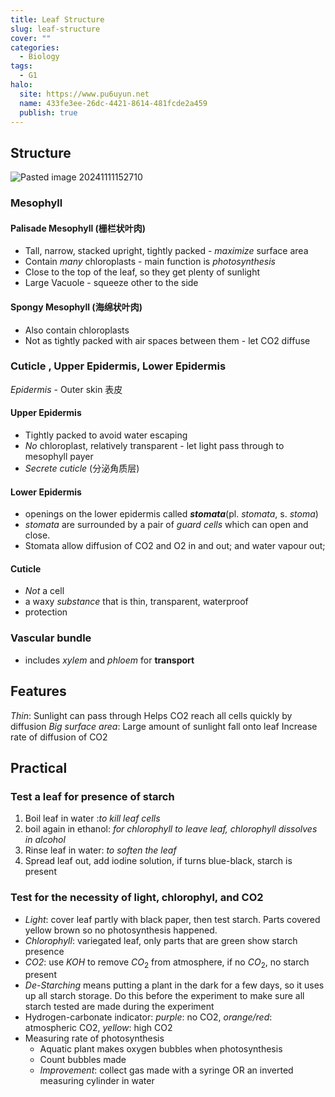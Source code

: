 ```yaml
---
title: Leaf Structure
slug: leaf-structure
cover: ""
categories:
  - Biology
tags:
  - G1
halo:
  site: https://www.pu6uyun.net
  name: 433fe3ee-26dc-4421-8614-481fcde2a459
  publish: true
---
```

## Structure
![Pasted image 20241111152710](https://pu6uyun-image.oss-cn-hongkong.aliyuncs.com/Pasted%20image%2020241111152710.png)
### Mesophyll
#### Palisade Mesophyll (栅栏状叶肉)
- Tall, narrow, stacked upright, tightly packed - *maximize* surface area
- Contain *many* chloroplasts - main function is *photosynthesis*
- Close to the top of the leaf, so they get plenty of sunlight
- Large Vacuole - squeeze other to the side
#### Spongy Mesophyll (海绵状叶肉)
- Also contain chloroplasts
- Not as tightly packed with air spaces between them - let CO2 diffuse

### Cuticle , Upper Epidermis, Lower Epidermis
*Epidermis* - Outer skin 表皮
#### Upper Epidermis
- Tightly packed to avoid water escaping
- *No* chloroplast, relatively transparent - let light pass through to mesophyll payer
- *Secrete cuticle* (分泌角质层)

#### Lower Epidermis
- openings on the lower epidermis called ***stomata***(pl. *stomata*, s. *stoma*)
- *stomata* are surrounded by a pair of *guard cells* which can open and close.
- Stomata allow diffusion of CO2 and O2 in and out; and water vapour out;

#### Cuticle
- *Not* a cell
- a waxy *substance* that is thin, transparent, waterproof
- protection

### Vascular bundle
- includes *xylem* and *phloem* for **transport**
## Features
*Thin*: Sunlight can pass through
Helps CO2 reach all cells quickly by diffusion
*Big surface area*: Large amount of sunlight fall onto leaf
Increase rate of diffusion of CO2

## Practical
### Test a leaf for presence of starch
1. Boil leaf in water :*to kill leaf cells*
2. boil again in ethanol: *for chlorophyll to leave leaf, chlorophyll dissolves in alcohol*
3. Rinse leaf in water: *to soften the leaf*
4. Spread leaf out, add iodine solution, if turns blue-black, starch is present
### Test for the necessity of light, chlorophyl, and CO2
- *Light*: cover leaf partly with black paper, then test starch. Parts covered yellow brown so no photosynthesis happened.
- *Chlorophyll*: variegated leaf, only parts that are green show starch presence
- *CO2*: use $KOH$ to remove $CO_{2}$ from atmosphere, if no $CO_{2}$, no starch present
- *De-Starching* means putting a plant in the dark for a few days, so it uses up all starch storage. Do this before the experiment to make sure all starch tested are made during the experiment
- Hydrogen-carbonate indicator: *purple*: no CO2, *orange/red*: atmospheric CO2, *yellow*: high CO2
- Measuring rate of photosynthesis
	- Aquatic plant makes oxygen bubbles when photosynthesis
	- Count bubbles made
	- *Improvement*: collect gas made with a syringe OR an inverted measuring cylinder in water


